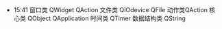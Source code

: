 
- 15:41 
	窗口类
		QWidget
		 QAction
	文件类
		QIOdevice
		 QFile
	动作类QAction
	核心类
	QObject QApplication
	时间类
	QTimer
	数据结构类
	QString